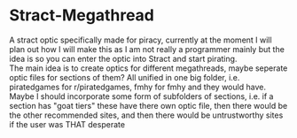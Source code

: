 # Stract-Megathread
A stract optic specifically made for piracy, currently at the moment I will plan out how I will make this as I am not really a programmer mainly but the idea is so you can enter the optic into Stract and start pirating.\
The main idea is to create optics for different megathreads, maybe seperate optic files for sections of them? All unified in one big folder, i.e. piratedgames for r/piratedgames, fmhy for fmhy and they would have. Maybe I should incorporate some form of subfolders of sections, i.e. if a section has "goat tiers" these have there own optic file, then there would be the other recommended sites, and then there would be untrustworthy sites if the user was THAT desperate
